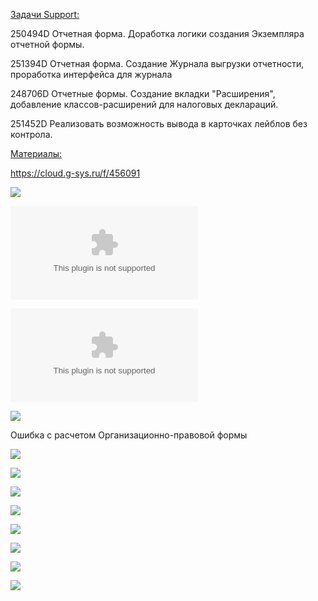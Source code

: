 <u>Задачи Support:</u>
<p>250494D Отчетная форма. Доработка логики создания Экземпляра отчетной формы.</p>
<p>251394D Отчетная форма. Создание Журнала выгрузки отчетности, проработка интерфейса для журнала</p>
<p>248706D Отчетные формы. Создание вкладки "Расширения", добавление классов-расширений для налоговых деклараций.</p>
<p>251452D Реализовать возможность вывода в карточках лейблов без контрола.</p>

<u>Материалы:</u>

https://cloud.g-sys.ru/f/456091

![](Финансовая%20и%20налоговая%20отчетность%20v1.vsdx)

![](Новая%20настройка%20TR.xlsx)

![](20251008.%20Template%20Tr_Form.xlsx)

![](Pasted%20image%2020251003195436.png)

Ошибка с расчетом Организационно-правовой формы

![](eXpress_R0CYjS4mwR.png)

![](eXpress_xBhdi1TPv5.png)

![](eXpress_ua7LTPQWZF.png)

![](Pasted%20image%2020251003195507.png)

![](Pasted%20image%2020251007101039.png)

![](Pasted%20image%2020251007124849.png)

![](Pasted%20image%2020251007135509.png)

![](Pasted%20image%2020251007152139.png)






